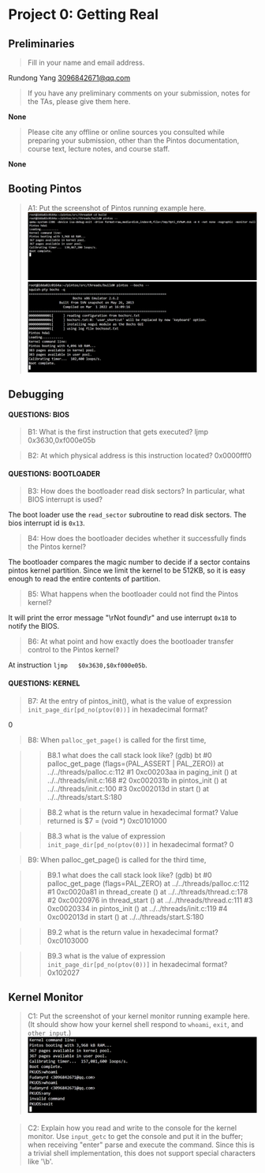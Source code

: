 # Project 0: Getting Real

## Preliminaries

>Fill in your name and email address.

Rundong Yang <3096842671@qq.com>

>If you have any preliminary comments on your submission, notes for the TAs, please give them here.

**None**


>Please cite any offline or online sources you consulted while preparing your submission, other than the Pintos documentation, course text, lecture notes, and course staff.

**None**


## Booting Pintos

>A1: Put the screenshot of Pintos running example here.
![boot-qemu](./images/boot-qemu.png)  
![boot-bochs](./images/boot-bochs.png)



## Debugging

#### QUESTIONS: BIOS 

>B1: What is the first instruction that gets executed?
ljmp   $0x3630,$0xf000e05b



>B2: At which physical address is this instruction located?
0x0000fff0




#### QUESTIONS: BOOTLOADER

>B3: How does the bootloader read disk sectors? In particular, what BIOS interrupt is used?

The boot loader use the `read_sector` subroutine to read disk sectors. The bios interrupt id is
`0x13`.



>B4: How does the bootloader decides whether it successfully finds the Pintos kernel?

The bootloader compares the magic number to decide if a sector contains pintos kernel partition.
Since we limit the kernel to be 512KB, so it is easy enough to read the entire contents of partition.


>B5: What happens when the bootloader could not find the Pintos kernel?

It will print the error message "\rNot found\r" and use interrupt `0x18` to notify the BIOS.


>B6: At what point and how exactly does the bootloader transfer control to the Pintos kernel?


At instruction `ljmp   $0x3630,$0xf000e05b`.

#### QUESTIONS: KERNEL

>B7: At the entry of pintos_init(), what is the value of expression `init_page_dir[pd_no(ptov(0))]` in hexadecimal format?

0


>B8: When `palloc_get_page()` is called for the first time,

>> B8.1 what does the call stack look like?
>> (gdb) bt
>> #0  palloc_get_page (flags=(PAL_ASSERT | PAL_ZERO)) at ../../threads/palloc.c:112
>> #1  0xc00203aa in paging_init () at ../../threads/init.c:168
>> #2  0xc002031b in pintos_init () at ../../threads/init.c:100
>> #3  0xc002013d in start () at ../../threads/start.S:180
>> 

>> B8.2 what is the return value in hexadecimal format?
>> Value returned is $7 = (void *) 0xc0101000
>> 

>> B8.3 what is the value of expression `init_page_dir[pd_no(ptov(0))]` in hexadecimal format?
>> 0
>> 



>B9: When palloc_get_page() is called for the third time,

>> B9.1 what does the call stack look like?
>> (gdb) bt
>> #0  palloc_get_page (flags=PAL_ZERO) at ../../threads/palloc.c:112
>> #1  0xc0020a81 in thread_create () at ../../threads/thread.c:178
>> #2  0xc0020976 in thread_start () at ../../threads/thread.c:111
>> #3  0xc0020334 in pintos_init () at ../../threads/init.c:119
>> #4  0xc002013d in start () at ../../threads/start.S:180
>> 

>> B9.2 what is the return value in hexadecimal format?
>> 0xc0103000
>> 

>> B9.3 what is the value of expression `init_page_dir[pd_no(ptov(0))]` in hexadecimal format?
>> 0x102027 
>> 



## Kernel Monitor

>C1: Put the screenshot of your kernel monitor running example here. (It should show how your kernel shell respond to `whoami`, `exit`, and `other input`.)
![shell](./images/shell.png)

#### 

>C2: Explain how you read and write to the console for the kernel monitor.
Use `input_getc` to get the console and put it in the buffer; when receiving "enter" parse and execute the command.
Since this is a trivial shell implementation, this does not support special characters like '\b'.
